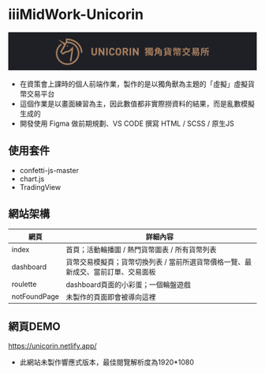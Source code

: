 # iiiMidWork-Unicorin

![image](https://github.com/Laurenren31/iiiMidWork-Unicorin/blob/main/unicoinHeadPic.png)
* 在資策會上課時的個人前端作業，製作的是以獨角獸為主題的「虛擬」虛擬貨幣交易平台
* 這個作業是以畫面練習為主，因此數值都非實際撈資料的結果，而是亂數模擬生成的
* 開發使用 Figma 做前期規劃、VS CODE 撰寫 HTML / SCSS / 原生JS

使用套件
--
* confetti-js-master
* chart.js
* TradingView

網站架構
--
|  網頁   | 詳細內容  |
|  ----  | ----  |
| index  | 首頁；活動輪播圖 / 熱門貨幣圖表 / 所有貨幣列表 |
| dashboard  | 貨幣交易模擬頁；貨幣切換列表 / 當前所選貨幣價格一覽、最新成交、當前訂單、交易面板 |
| roulette  | dashboard頁面的小彩蛋；一個輪盤遊戲 |
| notFoundPage  | 未製作的頁面即會被導向這裡 |

網頁DEMO
--
https://unicorin.netlify.app/
* 此網站未製作響應式版本，最佳閱覽解析度為1920*1080
